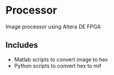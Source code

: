 # Processor
Image processor using Altera DE FPGA

## Includes
- Matlab scripts to convert image to hex
- Python scripts to convert hex to mif
